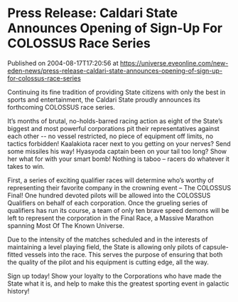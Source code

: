 # Press Release: Caldari State Announces Opening of Sign-Up For COLOSSUS Race Series
Published on 2004-08-17T17:20:56 at https://universe.eveonline.com/new-eden-news/press-release-caldari-state-announces-opening-of-sign-up-for-colossus-race-series

Continuing its fine tradition of providing State citizens with only the best in sports and entertainment, the Caldari State proudly announces its forthcoming COLOSSUS race series.   
  
It’s months of brutal, no-holds-barred racing action as eight of the State’s biggest and most powerful corporations pit their representatives against each other -- no vessel restricted, no piece of equipment off limits, no tactics forbidden! Kaalakiota racer next to you getting on your nerves? Send some missiles his way! Hyasyoda captain been on your tail too long? Show her what for with your smart bomb! Nothing is taboo – racers do whatever it takes to win.   
  
First, a series of exciting qualifier races will determine who’s worthy of representing their favorite company in the crowning event – The COLOSSUS Final! One hundred devoted pilots will be allowed into the COLOSSUS Qualifiers on behalf of each corporation. Once the grueling series of qualifiers has run its course, a team of only ten brave speed demons will be left to represent the corporation in the Final Race, a Massive Marathon spanning Most Of The Known Universe.   
  
Due to the intensity of the matches scheduled and in the interests of maintaining a level playing field, the State is allowing only pilots of capsule-fitted vessels into the race. This serves the purpose of ensuring that both the quality of the pilot and his equipment is cutting edge, all the way.   
  
Sign up today! Show your loyalty to the Corporations who have made the State what it is, and help to make this the greatest sporting event in galactic history!
